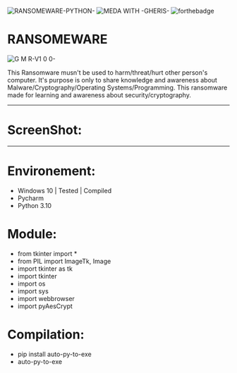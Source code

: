  ![RANSOMEWARE-PYTHON-](https://github.com/Gheris-579/RANSOMEWARE/assets/103877241/c6be4698-ec5b-4102-996f-69141bff6764) ![MEDA WITH -GHERIS-](https://github.com/Gheris-579/RANSOMEWARE/assets/103877241/8680eb64-f902-496d-8d48-1b4239340c40) ![forthebadge](https://forthebadge.com/images/badges/made-with-python.svg)    





<h1>RANSOMEWARE</h1>
 
  ![__G M R__-V1 0 0-](https://github.com/Gheris-579/RANSOMEWARE/assets/103877241/86d8d286-919c-4add-bd9c-8fbbe2bfe84f)

  <p> This Ransomware musn't be used to harm/threat/hurt other person's computer. It's purpose is only to share knowledge and awareness about Malware/Cryptography/Operating Systems/Programming. This ransomware made for learning and awareness about security/cryptography. </p>

<hr/>
<h1>ScreenShot: </h1>

  <hr/>
  <h1>Environement:</h1>
  <ul>
    <li>Windows 10 | Tested | Compiled</li>
    <li>Pycharm</li>
    <li>Python 3.10</li>
  </ul>

<h1>Module:</h1>
<ul>
  <li>from tkinter import *</li>
  <li>from PIL import ImageTk, Image</li>
  <li>import tkinter as tk</li>
  <li>import tkinter</li>
  <li>import os</li>
  <li>import sys</li>
  <li>import webbrowser</li>
  <li>import pyAesCrypt</li>
</ul>
<h1>Compilation:</h1>
<ul>
  <li>pip install auto-py-to-exe</li>
  <li>auto-py-to-exe</li>
</ul>
